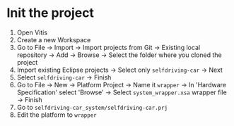 # Init the project
1. Open Vitis
2. Create a new Workspace
3. Go to File -> Import -> Import projects from Git -> Existing local repository -> Add -> Browse -> Select the folder where you cloned the project 
4. Import existing Eclipse projects -> Select only `selfdriving-car` -> Next
5. Select `selfdriving-car` -> Finish
6. Go to File -> New -> Platform Project -> Name it `wrapper` -> In 'Hardware Specification' select 'Browse' -> Select `system_wrapper.xsa` wrapper file -> Finish
7. Go to `selfdriving-car_system/selfdriving-car.prj`
8. Edit the platform to `wrapper`
